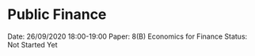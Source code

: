 # Public Finance

Date: 26/09/2020 18:00-19:00
Paper: 8(B) Economics for Finance
Status: Not Started Yet